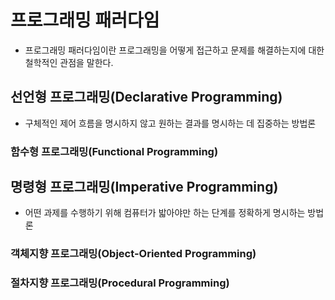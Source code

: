 # 프로그래밍 패러다임

- 프로그래밍 패러다임이란 프로그래밍을 어떻게 접근하고 문제를 해결하는지에 대한 철학적인 관점을 말한다.

## 선언형 프로그래밍(Declarative Programming)

- 구체적인 제어 흐름을 명시하지 않고 원하는 결과를 명시하는 데 집중하는 방법론

### 함수형 프로그래밍(Functional Programming)

## 명령형 프로그래밍(Imperative Programming)

- 어떤 과제를 수행하기 위해 컴퓨터가 밟아야만 하는 단계를 정확하게 명시하는 방법론

### 객체지향 프로그래밍(Object-Oriented Programming)

### 절차지향 프로그래밍(Procedural Programming)

